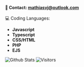**📨 Contact: mathiasvj@outlook.com**<br/><br/>
💻 Coding Languages:
-  **Javascript**
-  **Typescript**
-  **CSS/HTML**
-  **PHP**
-  **EJS**

<img alt="Github Stats" src="https://github-readme-stats.vercel.app/api?username=voie420&theme=dark&count_private=true&show_icons=true&include_all_commits=true"/>
<img alt="Visitors" src="https://visitor-badge.laobi.icu/badge?page_id=voie420"/>
